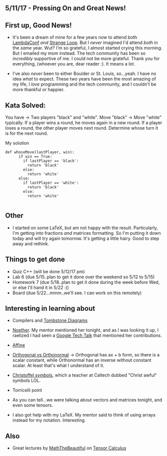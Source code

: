 ## 5/11/17 - Pressing On and Great News!


## First up, Good News!

- It's been a dream of mine for a few years now to attend 
  both [LambdaConf](http://lambdaconf.us/) *and* [Strange Loop](https://www.thestrangeloop.com/). But I *never* imagined
  I'd attend *both* in the *same* year. 
  Wut? I'm so grateful, I almost started crying this morning.
  But I emailed my mom instead. 
  The tech community has been so *incredibly* supportive of me.
  I could not be more grateful. Thank you for everything,
  (whoever you are, dear reader :). It means a lot. 
  
- I've also *never* been to either Boulder or St. Louis, 
  so...yeah. I have no idea *what* to expect. These two 
  years have been the most amazing of my life, I *love* 
  programming and the tech community, and I couldn't be
  more thankful or happier. 
  
## Kata Solved:

You have -> Two players "black" and "white".
Move "black" -> Move "white" typically.
If a player wins a round, he moves again in a new round.
If a player loses a round, the other player moves next round.
Determine whose turn it is for the next round.

My solution 

```
def whoseMove(lastPlayer, win):
      if win == True:
        if lastPlayer == 'black':
          return 'black'
        else:
          return 'white'
      else:
        if lastPlayer == 'white':
          return 'black'
        else:
          return 'white'
          
```

## Other

- I started on some LaTeX, but am not happy with the result. 
  Particularly, I'm getting into fractions *and* matrices formatting.
  So I'm putting it down today and will try again tomorrow. 
  It's getting a little hairy. Good to step away and rethink.
  
  
## Things to get done 

- Quiz C++ (will be done 5/12/17 pm)
- Lab 6 (due 5/15..plan to get it done over the weekend so 5/12 to 5/15)
- Homework 7 (due 5/18..plan to get it done during the week before Wed, or else I'll hand it in 5/22 :()
- Board (due 5/22...mmm..we'll see. I can work on this remotely)

## Interesting in learning about 

- Compilers and [Tombstone Diagrams](https://en.wikipedia.org/wiki/Tombstone_diagram)
- [Noether](https://en.wikipedia.org/wiki/Emmy_Noether). My mentor mentioned her tonight,
  and as I was looking it up, I raelized I had seen a [Google Tech Talk](https://www.youtube.com/watch?v=1_MpQG2xXVo) that mentioned her   contributions.
- [Affine](https://en.wikipedia.org/wiki/Affine_transformation)
- [Orthogonal vs Orthonormal](http://www.ucl.ac.uk/~ucahmdl/LessonPlans/Lesson10.pdf) -> 
  Orthogonal has ax + b form, so there is a scalar constant, while Orthonormal has an inverse 
  without constant scalar. At least that's what I understand of it.
- [Christoffel symbols](https://en.wikipedia.org/wiki/Christoffel_symbols), which a teacher 
  at Caltech dubbed "Christ awful" symbols LOL.
- Torricelli point
  
- As you can tell...we were talking about vectors and matrices tonight, and even some tensors.
  
- I also got help with my LaTeX. My mentor said to think of using arrays instead for my notation.
  Interesting.
  
## Also

- Great lectures by [MathTheBeautiful](https://www.youtube.com/channel/UCr22xikWUK2yUW4YxOKXclQ) on [Tensor Calculus](https://www.youtube.com/watch?v=e0eJXttPRZI)
  
  



